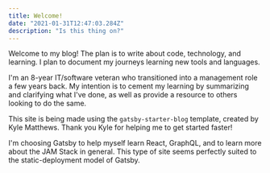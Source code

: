 ```yaml
---
title: Welcome!
date: "2021-01-31T12:47:03.284Z"
description: "Is this thing on?"
---
```


Welcome to my blog! The plan is to write about code, technology, and learning. I plan to document my journeys learning new tools and languages.

I'm an 8-year IT/software veteran who transitioned into a management role a few years back. My intention is to cement my learning by summarizing and clarifying what I've done, as well as provide a resource to others looking to do the same.

This site is being made using the `gatsby-starter-blog` template, created by Kyle Matthews. Thank you Kyle for helping me to get started faster!

I'm choosing Gatsby to help myself learn React, GraphQL, and to learn more about the JAM Stack in general. This type of site seems perfectly suited to the static-deployment model of Gatsby.
